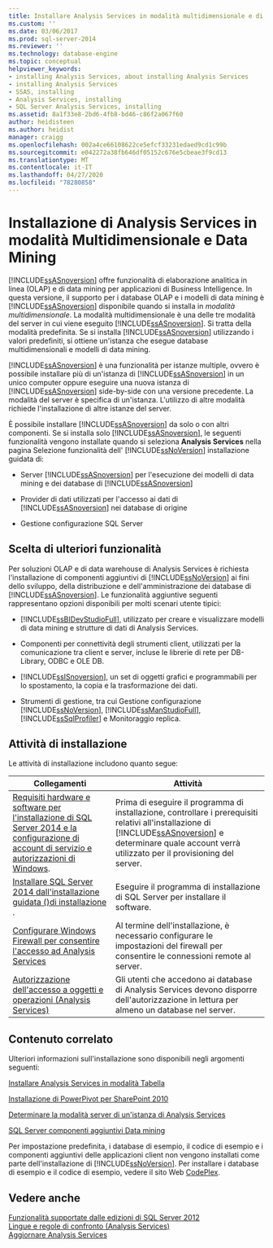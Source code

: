 ```yaml
---
title: Installare Analysis Services in modalità multidimensionale e di data mining | Microsoft Docs
ms.custom: ''
ms.date: 03/06/2017
ms.prod: sql-server-2014
ms.reviewer: ''
ms.technology: database-engine
ms.topic: conceptual
helpviewer_keywords:
- installing Analysis Services, about installing Analysis Services
- installing Analysis Services
- SSAS, installing
- Analysis Services, installing
- SQL Server Analysis Services, installing
ms.assetid: 8a1f33e8-2bd6-4fb8-bd46-c86f2a067f60
author: heidisteen
ms.author: heidist
manager: craigg
ms.openlocfilehash: 002a4ce66108622ce5efcf33231edaed9cd1c99b
ms.sourcegitcommit: e042272a38fb646df05152c676e5cbeae3f9cd13
ms.translationtype: MT
ms.contentlocale: it-IT
ms.lasthandoff: 04/27/2020
ms.locfileid: "78280858"
---
```

# <a name="install-analysis-services-in-multidimensional-and-data-mining-mode"></a>Installazione di Analysis Services in modalità Multidimensionale e Data Mining
  [!INCLUDE[ssASnoversion](../../includes/ssasnoversion-md.md)] offre funzionalità di elaborazione analitica in linea (OLAP) e di data mining per applicazioni di Business Intelligence. In questa versione, il supporto per i database OLAP e i modelli di data mining è [!INCLUDE[ssASnoversion](../../includes/ssasnoversion-md.md)] disponibile quando si installa in *modalità multidimensionale*. La modalità multidimensionale è una delle tre modalità del server in cui viene eseguito [!INCLUDE[ssASnoversion](../../includes/ssasnoversion-md.md)]. Si tratta della modalità predefinita. Se si installa [!INCLUDE[ssASnoversion](../../includes/ssasnoversion-md.md)] utilizzando i valori predefiniti, si ottiene un'istanza che esegue database multidimensionali e modelli di data mining.  
  
 [!INCLUDE[ssASnoversion](../../includes/ssasnoversion-md.md)] è una funzionalità per istanze multiple, ovvero è possibile installare più di un'istanza di [!INCLUDE[ssASnoversion](../../includes/ssasnoversion-md.md)] in un unico computer oppure eseguire una nuova istanza di [!INCLUDE[ssASnoversion](../../includes/ssasnoversion-md.md)] side-by-side con una versione precedente. La modalità del server è specifica di un'istanza. L'utilizzo di altre modalità richiede l'installazione di altre istanze del server.  
  
 È possibile installare [!INCLUDE[ssASnoversion](../../includes/ssasnoversion-md.md)] da solo o con altri componenti. Se si installa solo [!INCLUDE[ssASnoversion](../../includes/ssasnoversion-md.md)], le seguenti funzionalità vengono installate quando si seleziona **Analysis Services** nella pagina Selezione funzionalità dell' [!INCLUDE[ssNoVersion](../../includes/ssnoversion-md.md)] installazione guidata di:  
  
-   Server [!INCLUDE[ssASnoversion](../../includes/ssasnoversion-md.md)] per l'esecuzione dei modelli di data mining e dei database di [!INCLUDE[ssASnoversion](../../includes/ssasnoversion-md.md)]  
  
-   Provider di dati utilizzati per l'accesso ai dati di [!INCLUDE[ssASnoversion](../../includes/ssasnoversion-md.md)] nei database di origine  
  
-   Gestione configurazione SQL Server  
  
## <a name="choosing-additional-features"></a>Scelta di ulteriori funzionalità  
 Per soluzioni OLAP e di data warehouse di Analysis Services è richiesta l'installazione di componenti aggiuntivi di [!INCLUDE[ssNoVersion](../../includes/ssnoversion-md.md)] ai fini dello sviluppo, della distribuzione e dell'amministrazione dei database di [!INCLUDE[ssASnoversion](../../includes/ssasnoversion-md.md)]. Le funzionalità aggiuntive seguenti rappresentano opzioni disponibili per molti scenari utente tipici:  
  
-   [!INCLUDE[ssBIDevStudioFull](../../includes/ssbidevstudiofull-md.md)], utilizzato per creare e visualizzare modelli di data mining e strutture di dati di Analysis Services.  
  
-   Componenti per connettività degli strumenti client, utilizzati per la comunicazione tra client e server, incluse le librerie di rete per DB-Library, ODBC e OLE DB.  
  
-   [!INCLUDE[ssISnoversion](../../includes/ssisnoversion-md.md)], un set di oggetti grafici e programmabili per lo spostamento, la copia e la trasformazione dei dati.  
  
-   Strumenti di gestione, tra cui Gestione configurazione [!INCLUDE[ssNoVersion](../../includes/ssnoversion-md.md)], [!INCLUDE[ssManStudioFull](../../includes/ssmanstudiofull-md.md)], [!INCLUDE[ssSqlProfiler](../../includes/sssqlprofiler-md.md)] e Monitoraggio replica.  
  
## <a name="installation-tasks"></a>Attività di installazione  
 Le attività di installazione includono quanto segue:  
  
|Collegamenti|Attività|  
|-----------|-----------|  
|[Requisiti hardware e software per l'installazione di SQL Server 2014 e la](hardware-and-software-requirements-for-installing-sql-server.md) [configurazione di account di servizio e autorizzazioni di Windows](../../database-engine/configure-windows/configure-windows-service-accounts-and-permissions.md).|Prima di eseguire il programma di installazione, controllare i prerequisiti relativi all'installazione di [!INCLUDE[ssASnoversion](../../includes/ssasnoversion-md.md)] e determinare quale account verrà utilizzato per il provisioning del server.|  
|[Installare SQL Server 2014 dall'installazione guidata &#40;&#41;di installazione ](../../database-engine/install-windows/install-sql-server-from-the-installation-wizard-setup.md).|Eseguire il programma di installazione di SQL Server per installare il software.|  
|[Configurare Windows Firewall per consentire l'accesso ad Analysis Services](https://docs.microsoft.com/analysis-services/instances/configure-the-windows-firewall-to-allow-analysis-services-access)|Al termine dell'installazione, è necessario configurare le impostazioni del firewall per consentire le connessioni remote al server.|  
|[Autorizzazione dell'accesso a oggetti e operazioni &#40;Analysis Services&#41;](https://docs.microsoft.com/analysis-services/multidimensional-models/authorizing-access-to-objects-and-operations-analysis-services)|Gli utenti che accedono ai database di Analysis Services devono disporre dell'autorizzazione in lettura per almeno un database nel server.|  
  
## <a name="related-content"></a>Contenuto correlato  
 Ulteriori informazioni sull'installazione sono disponibili negli argomenti seguenti:  
  
 [Installare Analysis Services in modalità Tabella](https://docs.microsoft.com/analysis-services/instances/install-windows/install-analysis-services)  
  
 [Installazione di PowerPivot per SharePoint 2010](../../../2014/sql-server/install/powerpivot-for-sharepoint-2010-installation.md)  
  
 [Determinare la modalità server di un'istanza di Analysis Services](https://docs.microsoft.com/analysis-services/instances/determine-the-server-mode-of-an-analysis-services-instance)  
  
 [SQL Server componenti aggiuntivi Data mining](https://www.microsoft.com/download/details.aspx?id=35578)  
  
 Per impostazione predefinita, i database di esempio, il codice di esempio e i componenti aggiuntivi delle applicazioni client non vengono installati come parte dell'installazione di [!INCLUDE[ssNoVersion](../../includes/ssnoversion-md.md)]. Per installare i database di esempio e il codice di esempio, vedere il sito Web [CodePlex](https://go.microsoft.com/fwlink/?LinkId=87843).  
  
## <a name="see-also"></a>Vedere anche  
 [Funzionalità supportate dalle edizioni di SQL Server 2012](https://go.microsoft.com/fwlink/?linkid=232473)   
 [Lingue e regole di confronto &#40;Analysis Services&#41;](../../../2014/analysis-services/languages-and-collations-analysis-services.md)   
 [Aggiornare Analysis Services](../../database-engine/install-windows/upgrade-analysis-services.md)  
  
  

